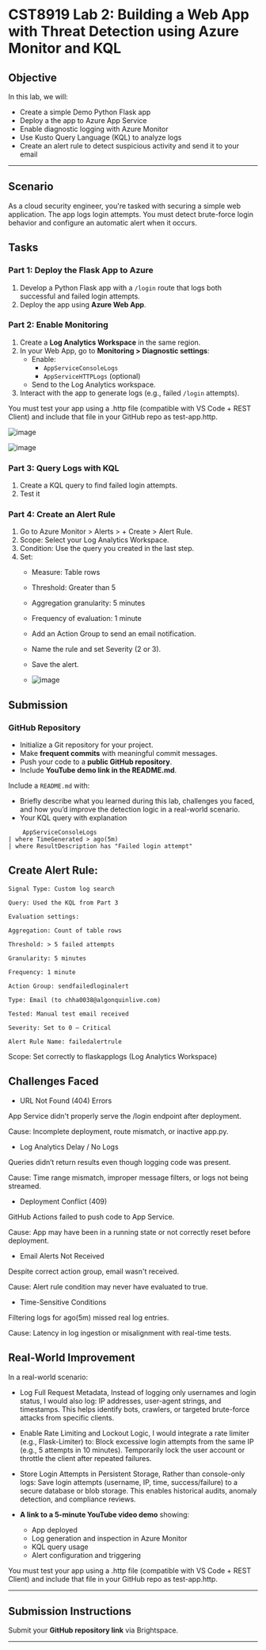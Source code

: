 # CST8919 Lab 2: Building a Web App with Threat Detection using Azure Monitor and KQL


## Objective

In this lab, we will:
- Create a simple Demo Python Flask app
- Deploy a the app to Azure App Service
- Enable diagnostic logging with Azure Monitor
- Use Kusto Query Language (KQL) to analyze logs
- Create an alert rule to detect suspicious activity and send it to your email
---
## Scenario
As a cloud security engineer, you're tasked with securing a simple web application. The app logs login attempts. You must detect brute-force login behavior and configure an automatic alert when it occurs.

## Tasks

### Part 1: Deploy the Flask App to Azure
1. Develop a Python Flask app with a `/login` route that logs both successful and failed login attempts.
2. Deploy the app using **Azure Web App**.

### Part 2: Enable Monitoring
1. Create a **Log Analytics Workspace** in the same region.
2. In your Web App, go to **Monitoring > Diagnostic settings**:
   - Enable:
     - `AppServiceConsoleLogs`
     - `AppServiceHTTPLogs` (optional)
   - Send to the Log Analytics workspace.
3. Interact with the app to generate logs (e.g., failed `/login` attempts).


You must test your app using a .http file (compatible with VS Code + REST Client) and include that file in your GitHub repo as test-app.http.

![image](https://github.com/user-attachments/assets/b2ed0b06-86a4-45b6-ba32-ba8f7ca50802)

![image](https://github.com/user-attachments/assets/66b8ecdd-ce09-4c90-bad6-a519c19cfda0)



### Part 3: Query Logs with KQL
1. Create a KQL query to find failed login attempts.
2. Test it

### Part 4: Create an Alert Rule
1. Go to Azure Monitor > Alerts > + Create > Alert Rule.
2. Scope: Select your Log Analytics Workspace.
3. Condition: Use the query you created in the last step.
4. Set:
    - Measure: Table rows
    - Threshold: Greater than 5
    - Aggregation granularity: 5 minutes
    - Frequency of evaluation: 1 minute
    - Add an Action Group to send an email notification.
    - Name the rule and set Severity (2 or 3).
    - Save the alert.
  
    - ![image](https://github.com/user-attachments/assets/ba114217-f918-4a76-b3b3-a140b6ebb129)


## Submission
### GitHub Repository
- Initialize a Git repository for your project.
- Make **frequent commits** with meaningful commit messages.
- Push your code to a **public GitHub repository**.
- Include  **YouTube demo link in the README.md**.

Include a `README.md` with:
  - Briefly describe what you learned during this lab, challenges you faced, and how you’d improve the detection logic in a real-world scenario.
  - Your KQL query with explanation
``` kql
    AppServiceConsoleLogs
| where TimeGenerated > ago(5m)
| where ResultDescription has "Failed login attempt"

```
## Create Alert Rule:

```
Signal Type: Custom log search

Query: Used the KQL from Part 3

Evaluation settings:

Aggregation: Count of table rows

Threshold: > 5 failed attempts

Granularity: 5 minutes

Frequency: 1 minute

Action Group: sendfailedloginalert

Type: Email (to chha0038@algonquinlive.com)

Tested: Manual test email received

Severity: Set to 0 – Critical

Alert Rule Name: failedalertrule

```

Scope: Set correctly to flaskapplogs (Log Analytics Workspace)

## Challenges Faced
- URL Not Found (404) Errors

App Service didn't properly serve the /login endpoint after deployment.

Cause: Incomplete deployment, route mismatch, or inactive app.py.

- Log Analytics Delay / No Logs

Queries didn’t return results even though logging code was present.

Cause: Time range mismatch, improper message filters, or logs not being streamed.

- Deployment Conflict (409)

GitHub Actions failed to push code to App Service.

Cause: App may have been in a running state or not correctly reset before deployment.

- Email Alerts Not Received

Despite correct action group, email wasn't received.

Cause: Alert rule condition may never have evaluated to true.
-  Time-Sensitive Conditions

Filtering logs for ago(5m) missed real log entries.

Cause: Latency in log ingestion or misalignment with real-time tests.

 ## Real-World Improvement
In a real-world scenario:
- Log Full Request Metadata, Instead of logging only usernames and login status, I would also log: IP addresses, user-agent strings, and timestamps. This helps identify bots, crawlers, or targeted brute-force attacks from specific clients.
- Enable Rate Limiting and Lockout Logic, I would integrate a rate limiter (e.g., Flask-Limiter) to: Block excessive login attempts from the same IP (e.g., 5 attempts in 10 minutes). Temporarily lock the user account or throttle the client after repeated failures.

- Store Login Attempts in Persistent Storage, Rather than console-only logs: Save login attempts (username, IP, time, success/failure) to a secure database or blob storage. This enables historical audits, anomaly detection, and compliance reviews.



- **A link to a 5-minute YouTube video demo** showing:
  - App deployed
  - Log generation and inspection in Azure Monitor
  - KQL query usage
  - Alert configuration and triggering

You must test your app using a .http file (compatible with VS Code + REST Client) and include that file in your GitHub repo as test-app.http.


---

## Submission Instructions

Submit your **GitHub repository link** via Brightspace.



---

